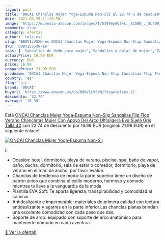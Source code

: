 ```yaml
---
layout: post
title: 'ONCAI Chanclas Mujer Yoga-Espuma Non-Sli al 22.74 % de descuento'
date: 2021-08-25 11:20:50
image: 'https://m.media-amazon.com/images/I/51990yAUt+L._SL500_._SL400_.jpg'
comments: true
category: ofertas
author: 'tole.es'
slug: 'B08V1LVSXN-es ONCAI Chanclas Mujer Yoga-Espuma Non-Slip Sandalias Flip...'
sku: 'B08V1LVSXN-es'
tags: [ 'Sandalias de dedo para mujer','Sandalias y palas de mujer','Zapatos','Zapatos para mujer','Zapatos y complementos','chanclas','oncai', ]
actualPrice: 16.99 EUR
currency: EUR
price: 16.99
comparePrice: 21.99 EUR
prodname: 'ONCAI Chanclas Mujer Yoga-Espuma Non-Slip Sandalias Flip Flop Verano Chancletas Mujer Con Apoyo Del Arco Ultraligera Eva Suela Gris Talla 40'
country: 'es'
flag: '🇪🇸'
brand: 'ONCAI'
buyurl: 'https://www.amazon.es/dp/B08V1LVSXN/?tag=tolees-21'
descuento: '22.74'
average: '16.99'
---
```


Está [ONCAI Chanclas Mujer Yoga-Espuma Non-Slip Sandalias Flip Flop Verano Chancletas Mujer Con Apoyo Del Arco Ultraligera Eva Suela Gris Talla 40](https://www.amazon.es/dp/B08V1LVSXN/?tag=tolees-21) con 22.74 de descuento por 16.99 EUR (original: 21.99 EUR) en el siguiente enlace!

[![ONCAI Chanclas Mujer Yoga-Espuma Non-Sli](https://m.media-amazon.com/images/I/51990yAUt+L._SL500_._SL400_.jpg)](https://www.amazon.es/dp/B08V1LVSXN/?tag=tolees-21)

ℹ️:

- Ocasión: hotel, dormitorio, playa de verano, piscina, spa, baño de vapor, baño, ducha, dormitorio, sala de estar o comedor, dormitorio, playa de verano en el mar. de ancho, por favor evalúe.
- Chanclas de tendencia de moda: la parte superior tiene un diseño de patrón único que combina el estilo moderno, hermoso y cómodo mientras te lleva a la vanguardia de la moda.
- Plantilla EVA Soft: Te aporta ligereza, transpirabilidad y comodidad al caminar.
- Antideslizante e impermeable: materiales de primera calidad con textura antideslizante y agarres en la parte inferior.Las chanclas planas brindan una excelente comodidad con cada paso que das.
- Soporte de arco: equipado con soporte de arco anatómico para mantenerte cómodo en cada aventura.

[🛒 Ver la oferta!!](https://www.amazon.es/dp/B08V1LVSXN/?tag=tolees-21)
